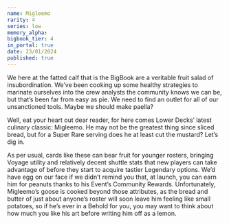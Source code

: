 ```yaml
---
name: Migleemo
rarity: 4
series: low
memory_alpha:
bigbook_tier: 4
in_portal: true
date: 23/01/2024
published: true
---
```


We here at the fatted calf that is the BigBook are a veritable fruit salad of insubordination. We’ve been cooking up some healthy strategies to marinate ourselves into the crew analysts the community knows we can be, but that’s been far from easy as pie. We need to find an outlet for all of our unsanctioned tools. Maybe we should make paella?

Well, eat your heart out dear reader, for here comes Lower Decks’ latest culinary classic: Migleemo. He may not be the greatest thing since sliced bread, but for a Super Rare serving does he at least cut the mustard? Let’s dig in.

As per usual, cards like these can bear fruit for younger rosters, bringing Voyage utility and relatively decent shuttle stats that new players can take advantage of before they start to acquire tastier Legendary options. We’d have egg on our face if we didn’t remind you that, at launch, you can earn him for peanuts thanks to his Event’s Community Rewards. Unfortunately, Migleemo’s goose is cooked beyond those attributes, as the bread and butter of just about anyone’s roster will soon leave him feeling like small potatoes, so if he’s ever in a Behold for you, you may want to think about how much you like his art before writing him off as a lemon.
